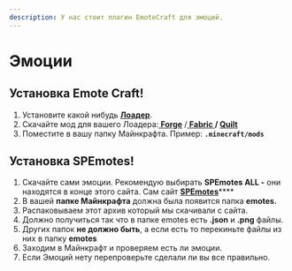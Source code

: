 ```yaml
---
description: У нас стоит плагин EmoteCraft для эмоций.
---
```


# Эмоции

## Установка Emote Craft!

1. Установите какой нибудь [**Лоадер**](start-moddinga.md).
2. Скачайте мод для вашего Лоадера:[ **Forge**](https://modrinth.com/mod/emotecraft/changelog?g=1.19.3\&l=forge) /[ **Fabric**](https://modrinth.com/mod/emotecraft/changelog?g=1.19.3\&l=fabric)****[ ](https://modrinth.com/mod/replaymod/changelog?l=fabric\&g=1.19.3)/ [**Quilt**](https://modrinth.com/mod/emotecraft/changelog?g=1.19.3\&l=quilt)****
3. Поместите в вашу папку Майнкрафта. Пример: **`.minecraft/mods`**

## Установка SPEmotes!

1. Скачайте сами эмоции. Рекомендую выбирать **SPEmotes ALL -** они находятся в конце этого сайта. Сам сайт [**SPEmotes**](https://docs.google.com/document/d/1mIh0roUFZ3xiROibgymcMNu6nrD6hrXF18rTmp0SkB4/edit)****
2. В вашей **папке Майнкрафта** должна была появится папка **emotes.**
3. Распаковываем этот архив который мы скачивали с сайта.
4. Должно получиться так что в папке emotes есть **.json** и **.png** файлы.&#x20;
5. Других папок **не должно быть**, а если есть то перекиньте файлы из них в папку **emotes**
6. Заходим в Майнкрафт и проверяем есть ли эмоции.
7. Если Эмоций нету перепроверьте сделали ли вы все правильно.
